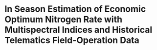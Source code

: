 # In Season Estimation of Economic Optimum Nitrogen Rate with Multispectral Indices and Historical Telematics Field-Operation Data
